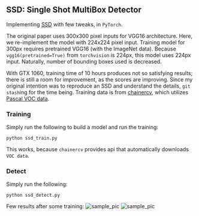 ## SSD: Single Shot MultiBox Detector

Implementing [SSD](https://arxiv.org/abs/1512.02325) with few tweaks, in `PyTorch`.

The original paper uses 300x300 pixel inputs for VGG16 architecture. Here, we re-implement the model 
with 224x224 pixel input. Training model for 300px requires pretrained VGG16 (with the ImageNet data). 
Because `vgg16(pretrained=True)` from `torchvision` is 224px, this model uses 224px input. 
Naturally, number of bounding boxes used is decreased.

With GTX 1060, training time of 10 hours produces not so satisfying results; there is still a room for 
improvement, as the scores are improving. Since my original intention was to reproduce an SSD and understand 
the details, `git stash`ing for the time being. Training data is from 
[chainercv](https://chainercv.readthedocs.io/en/stable/), which utilizes 
[Pascal VOC data](http://host.robots.ox.ac.uk/pascal/VOC/).

### Training
Simply run the following to build a model and run the training:
```
python ssd_train.py
```
This works, because `chainercv` provides api that automatically downloads `VOC data`.

### Detect
Simply run the following:
```
python ssd_detect.py
```

Few results after some training:
![sample_pic]('./images/Figure_1-10.png')
![sample_pic]('./images/Figure_1-11.png')


